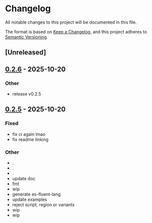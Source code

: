 # Changelog

All notable changes to this project will be documented in this file.

The format is based on [Keep a Changelog](https://keepachangelog.com/en/1.0.0/),
and this project adheres to [Semantic Versioning](https://semver.org/spec/v2.0.0.html).

## [Unreleased]

## [0.2.6](https://github.com/stayhydated/es-fluent/compare/es-fluent-lang-v0.2.5...es-fluent-lang-v0.2.6) - 2025-10-20

### Other

- release v0.2.5

## [0.2.5](https://github.com/stayhydated/es-fluent/releases/tag/es-fluent-lang-v0.2.5) - 2025-10-20

### Fixed

- fix ci again lmao
- fix readme linking

### Other

- .
- .
- .
- update doc
- fmt
- wip
- generate es-fluent-lang
- update examples
- reject script, region or variants
- wip
- wip

